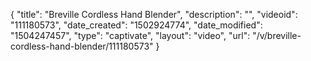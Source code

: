 {
    "title": "Breville Cordless Hand Blender",
    "description": "",
    "videoid": "111180573",
    "date_created": "1502924774",
    "date_modified": "1504247457",
    "type": "captivate",
    "layout": "video",
    "url": "\/v\/breville-cordless-hand-blender\/111180573"
}
